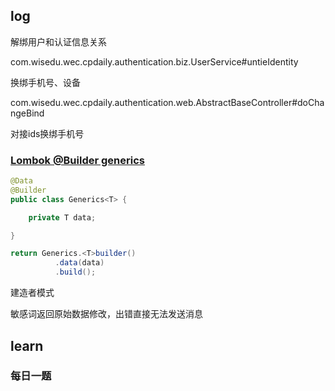 ## log

解绑用户和认证信息关系

com.wisedu.wec.cpdaily.authentication.biz.UserService#untieIdentity

换绑手机号、设备

com.wisedu.wec.cpdaily.authentication.web.AbstractBaseController#doChangeBind



对接ids换绑手机号



### [Lombok @Builder generics](https://stackoverflow.com/questions/70068362/what-is-the-difference-between-a-constructor-and-a-builder-when-using-generics) 

```java
@Data
@Builder
public class Generics<T> {

    private T data;

}

return Generics.<T>builder()
          .data(data)
          .build();
```



建造者模式



敏感词返回原始数据修改，出错直接无法发送消息

## learn

### 每日一题



